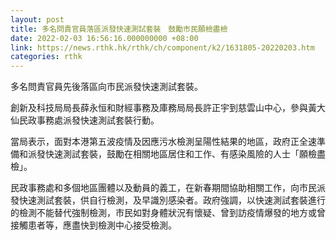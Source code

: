 ```yaml
---
layout: post
title: 多名問責官員落區派發快速測試套裝　鼓勵市民願檢盡檢
date: 2022-02-03 16:56:16.000000000 +08:00
link: https://news.rthk.hk/rthk/ch/component/k2/1631805-20220203.htm
categories: rthk
---
```


多名問責官員先後落區向市民派發快速測試套裝。

創新及科技局局長薛永恒和財經事務及庫務局局長許正宇到慈雲山中心，參與黃大仙民政事務處派發快速測試套裝行動。

當局表示，面對本港第五波疫情及因應污水檢測呈陽性結果的地區，政府正全速準備和派發快速測試套裝，鼓勵在相關地區居住和工作、有感染風險的人士「願檢盡檢」。

民政事務處和多個地區團體以及動員的義工，在新春期間協助相關工作，向市民派發快速測試套裝，供自行檢測，及早識別感染者。政府強調，以快速測試套裝進行的檢測不能替代強制檢測，巿民如對身體狀況有懷疑、曾到訪疫情爆發的地方或曾接觸患者等，應盡快到檢測中心接受檢測。
